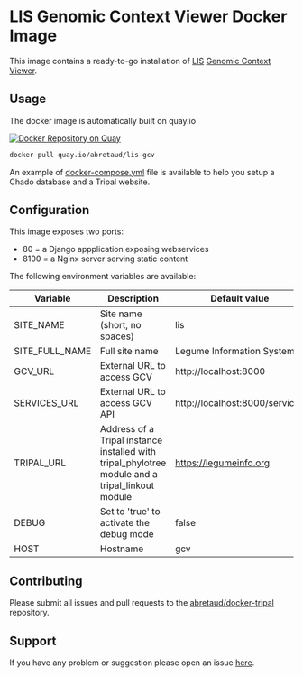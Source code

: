 # LIS Genomic Context Viewer Docker Image

This image contains a ready-to-go installation of [LIS](https://github.com/legumeinfo/) [Genomic Context Viewer](https://github.com/legumeinfo/lis_context_viewer).

## Usage

The docker image is automatically built on quay.io

[![Docker Repository on Quay](https://quay.io/repository/abretaud/lis-gcv/status "Docker Repository on Quay")](https://quay.io/repository/abretaud/lis-gcv)

```bash
docker pull quay.io/abretaud/lis-gcv
```

An example of [docker-compose.yml](./docker-compose.yml) file is available to help you setup a Chado database and a Tripal website.

## Configuration

This image exposes two ports:

- 80 = a Django appplication exposing webservices
- 8100 = a Nginx server serving static content

The following environment variables are available:

|Variable|Description|Default value|
|---|---|---|
|SITE_NAME|Site name (short, no spaces)|lis|
|SITE_FULL_NAME|Full site name|Legume Information System|
|GCV_URL|External URL to access GCV|http://localhost:8000|
|SERVICES_URL|External URL to access GCV API|http://localhost:8000/services|
|TRIPAL_URL|Address of a Tripal instance installed with tripal_phylotree module and a tripal_linkout module|https://legumeinfo.org|
|DEBUG|Set to 'true' to activate the debug mode|false|
|HOST|Hostname|gcv|

## Contributing

Please submit all issues and pull requests to the [abretaud/docker-tripal](http://github.com/abretaud/docker-lis-gcv) repository.

## Support

If you have any problem or suggestion please open an issue [here](https://github.com/abretaud/docker-lis-gcv/issues).
